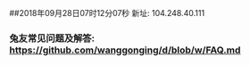 ##2018年09月28日07时12分07秒 新址: 104.248.40.111
### 兔友常见问题及解答: https://github.com/wanggonging/d/blob/w/FAQ.md
